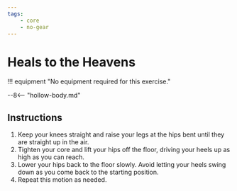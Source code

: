 ```yaml
---
tags:
    - core
    - no-gear
---
```


#  Heals to the Heavens

!!! equipment "No equipment required for this exercise."

--8<-- "hollow-body.md"

## Instructions

1. Keep your knees straight and raise your legs at the hips bent until they are straight up in the air.
2. Tighten your core and lift your hips off the floor, driving your heels up as high as you can reach.
3. Lower your hips back to the floor slowly.  Avoid letting your heels swing down as you come back to the starting position.
4. Repeat this motion as needed.
